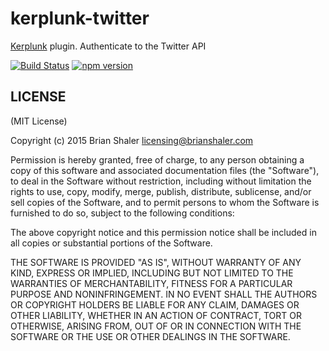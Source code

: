 # kerplunk-twitter

[Kerplunk](https://github.com/brianshaler/kerplunk) plugin. Authenticate to the Twitter API

[![Build Status](https://travis-ci.org/brianshaler/kerplunk-twitter.svg)](https://travis-ci.org/brianshaler/kerplunk-twitter)
[![npm version](https://img.shields.io/npm/v/kerplunk-twitter.svg)](https://www.npmjs.com/package/kerplunk-twitter)

## LICENSE

(MIT License)

Copyright (c) 2015 Brian Shaler <licensing@brianshaler.com>

Permission is hereby granted, free of charge, to any person obtaining
a copy of this software and associated documentation files (the
"Software"), to deal in the Software without restriction, including
without limitation the rights to use, copy, modify, merge, publish,
distribute, sublicense, and/or sell copies of the Software, and to
permit persons to whom the Software is furnished to do so, subject to
the following conditions:

The above copyright notice and this permission notice shall be
included in all copies or substantial portions of the Software.

THE SOFTWARE IS PROVIDED "AS IS", WITHOUT WARRANTY OF ANY KIND,
EXPRESS OR IMPLIED, INCLUDING BUT NOT LIMITED TO THE WARRANTIES OF
MERCHANTABILITY, FITNESS FOR A PARTICULAR PURPOSE AND
NONINFRINGEMENT. IN NO EVENT SHALL THE AUTHORS OR COPYRIGHT HOLDERS BE
LIABLE FOR ANY CLAIM, DAMAGES OR OTHER LIABILITY, WHETHER IN AN ACTION
OF CONTRACT, TORT OR OTHERWISE, ARISING FROM, OUT OF OR IN CONNECTION
WITH THE SOFTWARE OR THE USE OR OTHER DEALINGS IN THE SOFTWARE.